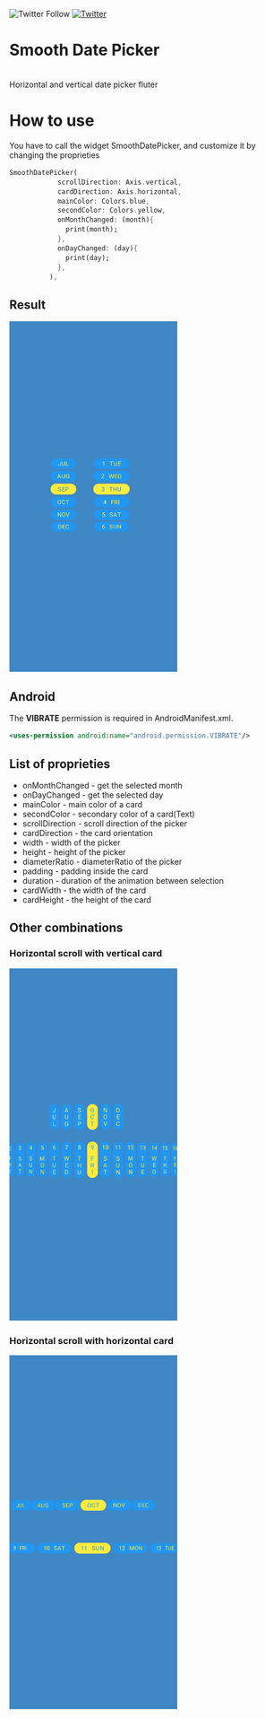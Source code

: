
![Twitter Follow](https://img.shields.io/twitter/follow/rizeavladdev)
[![Twitter](https://img.shields.io/twitter/url?label=Follow%20@rizeavlad.dev&logo=instagram&style=social&url=https%3A%2F%2Fwww.instagram.com%2Frizeavlad.dev%2F)](https://www.instagram.com/rizeavlad.dev/)
# Smooth Date Picker

<br>
Horizontal and vertical date picker fluter




# How to use

You have to call the widget SmoothDatePicker, and customize it by changing the proprieties

```dart
SmoothDatePicker(
            scrollDirection: Axis.vertical,
            cardDirection: Axis.horizontal,
            mainColor: Colors.blue,
            secondColor: Colors.yellow,
            onMonthChanged: (month){
              print(month);
            },
            onDayChanged: (day){
              print(day);
            },
          ),
```
## Result

<img width="300" alt="Picker Example" src="https://raw.githubusercontent.com/VladRizea/referenceimages/master/example.jpg">

## Android

The **VIBRATE** permission is required in AndroidManifest.xml.
```XML
<uses-permission android:name="android.permission.VIBRATE"/>
```


## List of proprieties

* onMonthChanged - get the selected month
* onDayChanged - get the selected day
* mainColor - main color of a card
* secondColor - secondary color of a card(Text)
* scrollDirection - scroll direction of the picker
* cardDirection - the card orientation
* width - width of the picker
* height - height of the picker
* diameterRatio - diameterRatio of the picker
* padding - padding inside the card
* duration - duration of the animation between selection
* cardWidth - the width of the card
* cardHeight - the height of the card

## Other combinations
### Horizontal scroll with vertical card
<img width="300" alt="Picker Example" src="https://raw.githubusercontent.com/VladRizea/referenceimages/master/horizontal%20but%20vertical.jpg">

### Horizontal scroll with horizontal card
<img width="300" alt="Picker Example" src="https://raw.githubusercontent.com/VladRizea/referenceimages/master/horizontal%20horizontal.jpg">


